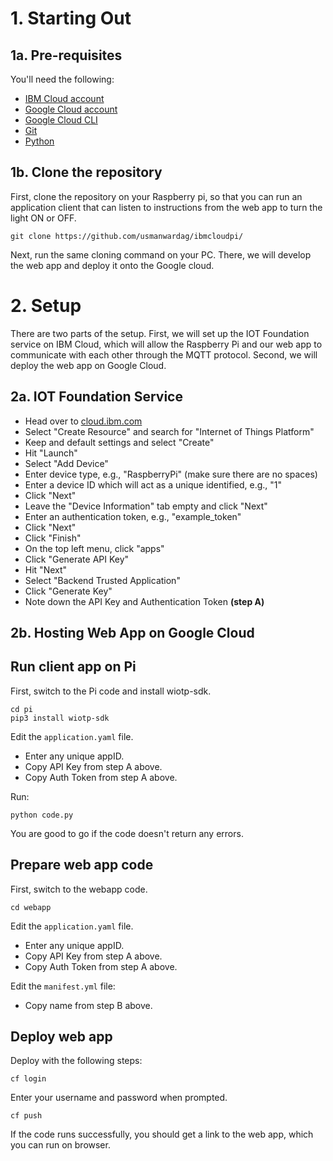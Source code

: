 
# 1. Starting Out

## 1a. Pre-requisites
You'll need the following:
* [IBM Cloud account](https://console.ng.bluemix.net/registration/)
* [Google Cloud account](https://cloud.google.com/)
* [Google Cloud CLI](https://cloud.google.com/sdk/docs/install)
* [Git](https://git-scm.com/downloads)
* [Python](https://www.python.org/downloads/)

## 1b. Clone the repository

First, clone the repository on your Raspberry pi, so that you can run an application client that can listen to instructions from the web app to turn the light ON or OFF.
 ```
git clone https://github.com/usmanwardag/ibmcloudpi/
 ```
 
Next, run the same cloning command on your PC. There, we will develop the web app and deploy it onto the Google cloud.

# 2. Setup

There are two parts of the setup. First, we will set up the IOT Foundation service on IBM Cloud, which will allow the Raspberry Pi and our web app to communicate with each other through the MQTT protocol. Second, we will deploy the web app on Google Cloud.

## 2a. IOT Foundation Service

- Head over to [cloud.ibm.com](https://cloud.ibm.com/)
- Select "Create Resource" and search for "Internet of Things Platform"
- Keep and default settings and select "Create"
- Hit "Launch"
- Select "Add Device"
- Enter device type, e.g., "RaspberryPi" (make sure there are no spaces)
- Enter a device ID which will act as a unique identified, e.g., "1"
- Click "Next"
- Leave the "Device Information" tab empty and click "Next"
- Enter an authentication token, e.g., "example_token"
- Click "Next"
- Click "Finish"
- On the top left menu, click "apps"
- Click "Generate API Key"
- Hit "Next"
- Select "Backend Trusted Application"
- Click "Generate Key"
- Note down the API Key and Authentication Token **(step A)**

## 2b. Hosting Web App on Google Cloud

## Run client app on Pi

First, switch to the Pi code and install wiotp-sdk.
 ```
cd pi
pip3 install wiotp-sdk
 ```
Edit the `application.yaml` file.

- Enter any unique appID.
- Copy API Key from step A above.
- Copy Auth Token from step A above.

Run:
 ```
python code.py
 ```
 
You are good to go if the code doesn't return any errors.
 
## Prepare web app code

First, switch to the webapp code.
 ```
cd webapp
 ```   

Edit the `application.yaml` file.

- Enter any unique appID.
- Copy API Key from step A above.
- Copy Auth Token from step A above.

Edit the `manifest.yml` file:

- Copy name from step B above.

## Deploy web app

Deploy with the following steps:

```
cf login
```
Enter your username and password when prompted.
```
cf push
```

If the code runs successfully, you should get a link to the web app, which you can run on browser.

  
